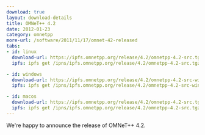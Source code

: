 ```yaml
---
download: true
layout: download-details
title: OMNeT++ 4.2
date: 2012-01-23
category: omnetpp
more-url: /software/2011/11/17/omnet-42-released
tabs:
- id: linux
  download-url: https://ipfs.omnetpp.org/release/4.2/omnetpp-4.2-src.tgz
  ipfs: ipfs get /ipns/ipfs.omnetpp.org/release/4.2/omnetpp-4.2-src.tgz

- id: windows
  download-url: https://ipfs.omnetpp.org/release/4.2/omnetpp-4.2-src-windows.zip
  ipfs: ipfs get /ipns/ipfs.omnetpp.org/release/4.2/omnetpp-4.2-src-windows.zip

- id: macos
  download-url: https://ipfs.omnetpp.org/release/4.2/omnetpp-4.2-src.tgz
  ipfs: ipfs get /ipns/ipfs.omnetpp.org/release/4.2/omnetpp-4.2-src.tgz
---
```


We're happy to announce the release of OMNeT++ 4.2.
